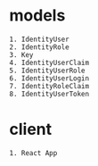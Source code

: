 ﻿# models
	1. IdentityUser
	2. IdentityRole
	3. Key
	4. IdentityUserClaim
	5. IdentityUserRole
	6. IdentityUserLogin
	7. IdentityRoleClaim
	8. IdentityUserToken

# client
	1. React App